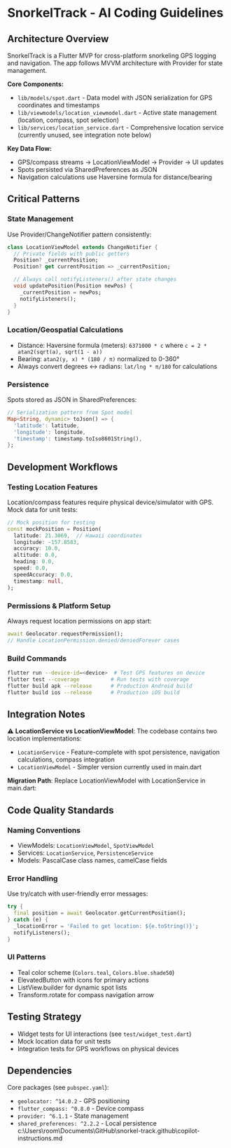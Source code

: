 # SnorkelTrack - AI Coding Guidelines

## Architecture Overview
SnorkelTrack is a Flutter MVP for cross-platform snorkeling GPS logging and navigation. The app follows MVVM architecture with Provider for state management.

**Core Components:**
- `lib/models/spot.dart` - Data model with JSON serialization for GPS coordinates and timestamps
- `lib/viewmodels/location_viewmodel.dart` - Active state management (location, compass, spot selection)
- `lib/services/location_service.dart` - Comprehensive location service (currently unused, see integration note below)

**Key Data Flow:**
- GPS/compass streams → LocationViewModel → Provider → UI updates
- Spots persisted via SharedPreferences as JSON
- Navigation calculations use Haversine formula for distance/bearing

## Critical Patterns

### State Management
Use Provider/ChangeNotifier pattern consistently:
```dart
class LocationViewModel extends ChangeNotifier {
  // Private fields with public getters
  Position? _currentPosition;
  Position? get currentPosition => _currentPosition;

  // Always call notifyListeners() after state changes
  void updatePosition(Position newPos) {
    _currentPosition = newPos;
    notifyListeners();
  }
}
```

### Location/Geospatial Calculations
- Distance: Haversine formula (meters): `6371000 * c` where `c = 2 * atan2(sqrt(a), sqrt(1 - a))`
- Bearing: `atan2(y, x) * (180 / π)` normalized to 0-360°
- Always convert degrees ↔ radians: `lat/lng * π/180` for calculations

### Persistence
Spots stored as JSON in SharedPreferences:
```dart
// Serialization pattern from Spot model
Map<String, dynamic> toJson() => {
  'latitude': latitude,
  'longitude': longitude,
  'timestamp': timestamp.toIso8601String(),
};
```

## Development Workflows

### Testing Location Features
Location/compass features require physical device/simulator with GPS. Mock data for unit tests:
```dart
// Mock position for testing
const mockPosition = Position(
  latitude: 21.3069,  // Hawaii coordinates
  longitude: -157.8583,
  accuracy: 10.0,
  altitude: 0.0,
  heading: 0.0,
  speed: 0.0,
  speedAccuracy: 0.0,
  timestamp: null,
);
```

### Permissions & Platform Setup
Always request location permissions on app start:
```dart
await Geolocator.requestPermission();
// Handle LocationPermission.denied/deniedForever cases
```

### Build Commands
```bash
flutter run --device-id=<device>  # Test GPS features on device
flutter test --coverage          # Run tests with coverage
flutter build apk --release      # Production Android build
flutter build ios --release      # Production iOS build
```

## Integration Notes

⚠️ **LocationService vs LocationViewModel**: The codebase contains two location implementations:
- `LocationService` - Feature-complete with spot persistence, navigation calculations, compass integration
- `LocationViewModel` - Simpler version currently used in main.dart

**Migration Path**: Replace LocationViewModel with LocationService in main.dart:

## Code Quality Standards

### Naming Conventions
- ViewModels: `LocationViewModel`, `SpotViewModel`
- Services: `LocationService`, `PersistenceService`
- Models: PascalCase class names, camelCase fields

### Error Handling
Use try/catch with user-friendly error messages:
```dart
try {
  final position = await Geolocator.getCurrentPosition();
} catch (e) {
  _locationError = 'Failed to get location: ${e.toString()}';
  notifyListeners();
}
```

### UI Patterns
- Teal color scheme (`Colors.teal`, `Colors.blue.shade50`)
- ElevatedButton with icons for primary actions
- ListView.builder for dynamic spot lists
- Transform.rotate for compass navigation arrow

## Testing Strategy
- Widget tests for UI interactions (see `test/widget_test.dart`)
- Mock location data for unit tests
- Integration tests for GPS workflows on physical devices

## Dependencies
Core packages (see `pubspec.yaml`):
- `geolocator: ^14.0.2` - GPS positioning
- `flutter_compass: ^0.8.0` - Device compass
- `provider: ^6.1.1` - State management
- `shared_preferences: ^2.2.2` - Local persistence</content>
<parameter name="filePath">c:\Users\room\Documents\GitHub\snorkel-track\.github\copilot-instructions.md